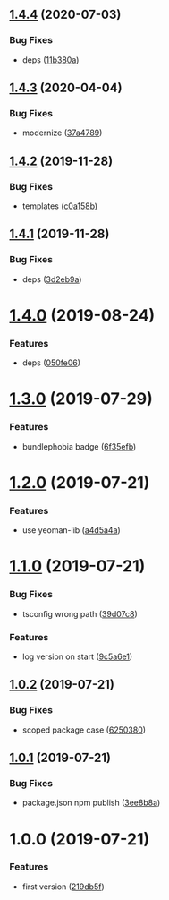 ## [1.4.4](https://github.com/NaturalCycles/generator-nodejs-lib/compare/v1.4.3...v1.4.4) (2020-07-03)


### Bug Fixes

* deps ([11b380a](https://github.com/NaturalCycles/generator-nodejs-lib/commit/11b380ad9d98ab309d4471b4fe9ee5fefa2e7c40))

## [1.4.3](https://github.com/NaturalCycles/generator-nodejs-lib/compare/v1.4.2...v1.4.3) (2020-04-04)


### Bug Fixes

* modernize ([37a4789](https://github.com/NaturalCycles/generator-nodejs-lib/commit/37a4789e62dc286955a601da86a141acca47b7e1))

## [1.4.2](https://github.com/NaturalCycles/generator-nodejs-lib/compare/v1.4.1...v1.4.2) (2019-11-28)


### Bug Fixes

* templates ([c0a158b](https://github.com/NaturalCycles/generator-nodejs-lib/commit/c0a158bf92b620b1b2b60c1edbfa974145cc8800))

## [1.4.1](https://github.com/NaturalCycles/generator-nodejs-lib/compare/v1.4.0...v1.4.1) (2019-11-28)


### Bug Fixes

* deps ([3d2eb9a](https://github.com/NaturalCycles/generator-nodejs-lib/commit/3d2eb9adca32ddc74be52d6302c1a1333f8de536))

# [1.4.0](https://github.com/NaturalCycles/generator-nodejs-lib/compare/v1.3.0...v1.4.0) (2019-08-24)


### Features

* deps ([050fe06](https://github.com/NaturalCycles/generator-nodejs-lib/commit/050fe06))

# [1.3.0](https://github.com/NaturalCycles/generator-nodejs-lib/compare/v1.2.0...v1.3.0) (2019-07-29)


### Features

* bundlephobia badge ([6f35efb](https://github.com/NaturalCycles/generator-nodejs-lib/commit/6f35efb))

# [1.2.0](https://github.com/NaturalCycles/generator-nodejs-lib/compare/v1.1.0...v1.2.0) (2019-07-21)


### Features

* use yeoman-lib ([a4d5a4a](https://github.com/NaturalCycles/generator-nodejs-lib/commit/a4d5a4a))

# [1.1.0](https://github.com/NaturalCycles/generator-nodejs-lib/compare/v1.0.2...v1.1.0) (2019-07-21)


### Bug Fixes

* tsconfig wrong path ([39d07c8](https://github.com/NaturalCycles/generator-nodejs-lib/commit/39d07c8))


### Features

* log version on start ([9c5a6e1](https://github.com/NaturalCycles/generator-nodejs-lib/commit/9c5a6e1))

## [1.0.2](https://github.com/NaturalCycles/generator-nodejs-lib/compare/v1.0.1...v1.0.2) (2019-07-21)


### Bug Fixes

* scoped package case ([6250380](https://github.com/NaturalCycles/generator-nodejs-lib/commit/6250380))

## [1.0.1](https://github.com/NaturalCycles/generator-nodejs-lib/compare/v1.0.0...v1.0.1) (2019-07-21)


### Bug Fixes

* package.json npm publish ([3ee8b8a](https://github.com/NaturalCycles/generator-nodejs-lib/commit/3ee8b8a))

# 1.0.0 (2019-07-21)


### Features

* first version ([219db5f](https://github.com/NaturalCycles/generator-nodejs-lib/commit/219db5f))
